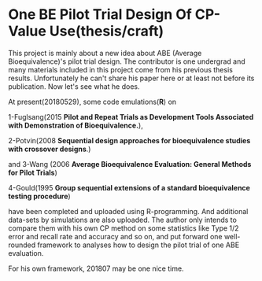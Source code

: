 # One BE Pilot Trial Design Of CP-Value Use(thesis/craft)



This project is mainly about a new idea about ABE (Average Bioequivalence)'s pilot trial design. The contributor is one undergrad and many materials included in this project come from his previous thesis results. Unfortunately he can't share his paper here or at least not before its publication. Now let's see what he does.



At present(20180529), some code emulations($\textbf{R}$) on

1-Fuglsang(2015 $\textbf{Pilot and Repeat Trials as Development Tools Associated with Demonstration of Bioequivalence.}$), 

2-Potvin(2008 $\textbf{Sequential design approaches for bioequivalence studies with crossover designs}$.) 

and 3-Wang (2006 $\textbf{Average Bioequivalence Evaluation: General Methods for Pilot Trials}$)

4-Gould(1995 $\textbf{Group sequential extensions of a standard bioequivalence testing procedure}$)

have been completed and uploaded using R-programming. And additional data-sets by simulations are also uploaded. The author only intends to compare them with his own CP method on some statistics like Type 1/2 error and recall rate and accuracy and so on, and put forward one well-rounded framework to analyses how to design the pilot trial of one ABE evaluation. 



For his own framework, 201807 may be one nice time.



